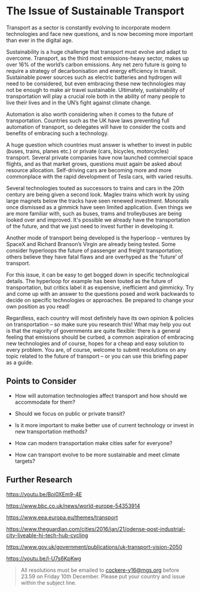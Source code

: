 # The Issue of Sustainable Transport
Transport as a sector is constantly evolving to incorporate modern technologies and face new questions, and is now becoming more important than ever in the digital age.

Sustainability is a huge challenge that transport must evolve and adapt to overcome. Transport, as the third most emissions-heavy sector, makes up over 16% of the world’s carbon emissions. Any net zero future is going to require a strategy of decarbonisation and energy efficiency in transit. Sustainable power sources such as electric batteries and hydrogen will need to be considered, but even embracing these new technologies may not be enough to make air travel sustainable. Ultimately, sustainability of transportation will play a crucial role both in the ability of many people to live their lives and in the UN’s fight against climate change.

Automation is also worth considering when it comes to the future of transportation. Countries such as the UK have laws preventing full automation of transport, so delegates will have to consider the costs and benefits of embracing such a technology.

A huge question which countries must answer is whether to invest in public (buses, trains, planes etc.) or private (cars, bicycles, motorcycles) transport. Several private companies have now launched commercial space flights, and as that market grows, questions must again be asked about resource allocation. Self-driving cars are becoming more and more commonplace with the rapid development of Tesla cars, with varied results.

Several technologies touted as successors to trains and cars in the 20th century are being given a second look. Maglev trains which work by using large magnets below the tracks have seen renewed investment. Monorails once dismissed as a gimmick have seen limited application. Even things we are more familiar with, such as buses, trams and trolleybuses are being looked over and improved. It's possible we already have the transportation of the future, and that we just need to invest further in developing it.

Another mode of transport being developed is the hyperloop – ventures by SpaceX and Richard Branson’s Virgin are already being tested. Some consider hyperloops the future of passenger and freight transportation; others believe they have fatal flaws and are overhyped as the 'future’ of transport.

For this issue, it can be easy to get bogged down in specific technological details. The hyperloop for example has been touted as the future of transportation, but critics label it as expensive, inefficient and gimmicky. Try and come up with an answer to the questions posed and work backwards to decide on specific technologies or approaches. Be prepared to change your own position as you read!

Regardless, each country will most definitely have its own opinion & policies on transportation – so make sure you research this! What may help you out is that the majority of governments are quite flexible: there is a general feeling that emissions should be curbed, a common aspiration of embracing new technologies and of course, hopes for a cheap and easy solution to every problem. You are, of course, welcome to submit resolutions on any topic related to the future of transport – or you can use this briefing paper as a guide.

## Points to Consider

- How will automation technologies affect transport and how should we accommodate for them?

- Should we focus on public or private transit?

- Is it more important to make better use of current technology or invest in new transportation methods?

- How can modern transportation make cities safer for everyone?

- How can transport evolve to be more sustainable and meet climate targets? 

## Further Research

https://youtu.be/Boi0XEm9-4E

https://www.bbc.co.uk/news/world-europe-54353914

https://www.eea.europa.eu/themes/transport

https://www.theguardian.com/cities/2016/jan/21/odense-post-industrial-city-liveable-hi-tech-hub-cycling

https://www.gov.uk/government/publications/uk-transport-vision-2050

https://youtu.be/l-U7s6KpKwg

> All resolutions must be emailed to cockere-y16@mgs.org before 23.59 on Friday 10th December. Please put your country and issue within the subject line. 
